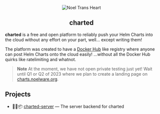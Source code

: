<div align="center">
  <img alt="Noel Trans Heart" src="https://cdn.floofy.dev/images/trans.png" />
  <h2>charted</h2>
</div>

**charted** is a free and open platform to reliably push your Helm Charts into the cloud without any effort on your part, well... except writing them!

The platform was created to have a [Docker Hub](https://hub.docker.com) like registry where anyone can post Helm Charts onto the cloud easily! ...without all the Docker Hub quirks like ratelimiting and whatnot.

> **Note** At the moment, we have not open private testing just yet! Wait until Q1 or Q2 of 2023 where we plan to create a landing page on [charts.noelware.org](https://charts.noelware.org).

## Projects
- 🐻‍❄️📦 [charted-server](https://github.com/charted-dev/charted) — The server backend for charted
